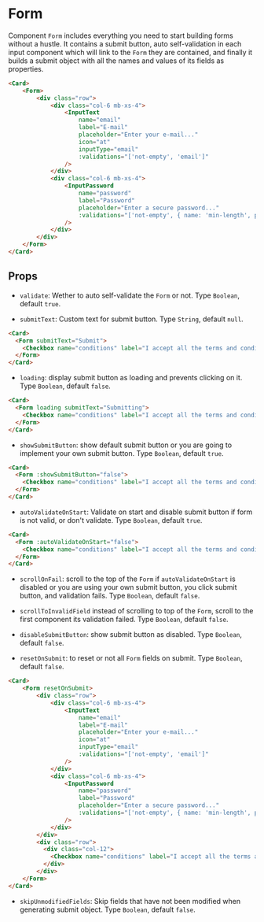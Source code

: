 <script setup>
import Checkbox from '../../../lib/components/form/Checkbox.vue'
import InputText from '../../../lib/components/form/InputText.vue'
import InputPassword from '../../../lib/components/form/InputPassword.vue'
import Form from '../../../lib/components/form/Form.vue'
import Card from '../../../lib/components/info/Card.vue'
</script>

# Form

Component `Form` includes everything you need to start building forms without a hustle. It contains a submit button, auto self-validation in each input component which will link to the `Form` they are contained, and finally it builds a submit object with all the names and values of its fields as properties.

<Card>
    <Form>
        <div class="row">
            <div class="col-6 mb-xs-4">
                <InputText
                    name="email"
                    label="E-mail"
                    placeholder="Enter your e-mail..."
                    icon="at"
                    inputType="email"
                    :validations="['not-empty', 'email']"
                />
            </div>
            <div class="col-6 mb-xs-4">
                <InputPassword
                    name="password"
                    label="Password"
                    placeholder="Enter a secure password..."
                    :validations="['not-empty', { name: 'min-length', params: [8] }]"
                />
            </div>
        </div>
    </Form>
</Card>

```html
<Card>
    <Form>
        <div class="row">
            <div class="col-6 mb-xs-4">
                <InputText
                    name="email"
                    label="E-mail"
                    placeholder="Enter your e-mail..."
                    icon="at"
                    inputType="email"
                    :validations="['not-empty', 'email']"
                />
            </div>
            <div class="col-6 mb-xs-4">
                <InputPassword
                    name="password"
                    label="Password"
                    placeholder="Enter a secure password..."
                    :validations="['not-empty', { name: 'min-length', params: [8] }]"
                />
            </div>
        </div>
    </Form>
</Card>
```

<div class="mb-xs-8" />

## Props

- `validate`: Wether to auto self-validate the `Form` or not. Type `Boolean`, default `true`.

<div class="mb-xs-8" />

- `submitText`: Custom text for submit button. Type `String`, default `null`.

<Card>
  <Form submitText="Submit">
    <Checkbox name="conditions" label="I accept all the terms and conditions" required />
  </Form>
</Card>

```html
<Card>
  <Form submitText="Submit">
    <Checkbox name="conditions" label="I accept all the terms and conditions" required />
  </Form>
</Card>
```

<div class="mb-xs-8" />

- `loading`: display submit button as loading and prevents clicking on it. Type `Boolean`, default `false`.

<Card>
  <Form loading submitText="Submitting">
    <Checkbox name="conditions" label="I accept all the terms and conditions" required />
  </Form>
</Card>

```html
<Card>
  <Form loading submitText="Submitting">
    <Checkbox name="conditions" label="I accept all the terms and conditions" required />
  </Form>
</Card>
```

<div class="mb-xs-8" />

- `showSubmitButton`: show default submit button or you are going to implement your own submit button. Type `Boolean`, default `true`.

<Card>
  <Form :showSubmitButton="false">
    <Checkbox name="conditions" label="I accept all the terms and conditions" required />
  </Form>
</Card>

```html
<Card>
  <Form :showSubmitButton="false">
    <Checkbox name="conditions" label="I accept all the terms and conditions" required />
  </Form>
</Card>
```

<div class="mb-xs-8" />

- `autoValidateOnStart`: Validate on start and disable submit button if form is not valid, or don't validate. Type `Boolean`, default `true`.

<Card>
  <Form :autoValidateOnStart="false">
    <Checkbox name="conditions" label="I accept all the terms and conditions" required />
  </Form>
</Card>

```html
<Card>
  <Form :autoValidateOnStart="false">
    <Checkbox name="conditions" label="I accept all the terms and conditions" required />
  </Form>
</Card>
```

<div class="mb-xs-8" />

- `scrollOnFail`: scroll to the top of the `Form` if `autoValidateOnStart` is disabled or you are using your own submit button, you click submit button, and validation fails. Type `Boolean`, default `false`.

<div class="mb-xs-8" />

- `scrollToInvalidField` instead of scrolling to top of the `Form`, scroll to the first component its validation failed. Type `Boolean`, default `false`.

<div class="mb-xs-8" />

- `disableSubmitButton`: show submit button as disabled. Type `Boolean`, default `false`.

<div class="mb-xs-8" />

- `resetOnSubmit`: to reset or not all `Form` fields on submit. Type `Boolean`, default `false`.

<Card>
    <Form resetOnSubmit>
        <div class="row">
            <div class="col-6 mb-xs-4">
                <InputText
                    name="email"
                    label="E-mail"
                    placeholder="Enter your e-mail..."
                    icon="at"
                    inputType="email"
                    :validations="['not-empty', 'email']"
                />
            </div>
            <div class="col-6 mb-xs-4">
                <InputPassword
                    name="password"
                    label="Password"
                    placeholder="Enter a secure password..."
                    :validations="['not-empty', { name: 'min-length', params: [8] }]"
                />
            </div>
        </div>
        <div class="row">
          <div class="col-12">
            <Checkbox name="conditions" label="I accept all the terms and conditions" required />
          </div>
        </div>
    </Form>
</Card>

```html
<Card>
    <Form resetOnSubmit>
        <div class="row">
            <div class="col-6 mb-xs-4">
                <InputText
                    name="email"
                    label="E-mail"
                    placeholder="Enter your e-mail..."
                    icon="at"
                    inputType="email"
                    :validations="['not-empty', 'email']"
                />
            </div>
            <div class="col-6 mb-xs-4">
                <InputPassword
                    name="password"
                    label="Password"
                    placeholder="Enter a secure password..."
                    :validations="['not-empty', { name: 'min-length', params: [8] }]"
                />
            </div>
        </div>
        <div class="row">
          <div class="col-12">
            <Checkbox name="conditions" label="I accept all the terms and conditions" required />
          </div>
        </div>
    </Form>
</Card>
```

<div class="mb-xs-8" />

- `skipUnmodifiedFields`: Skip fields that have not been modified when generating submit object. Type `Boolean`, default `false`.